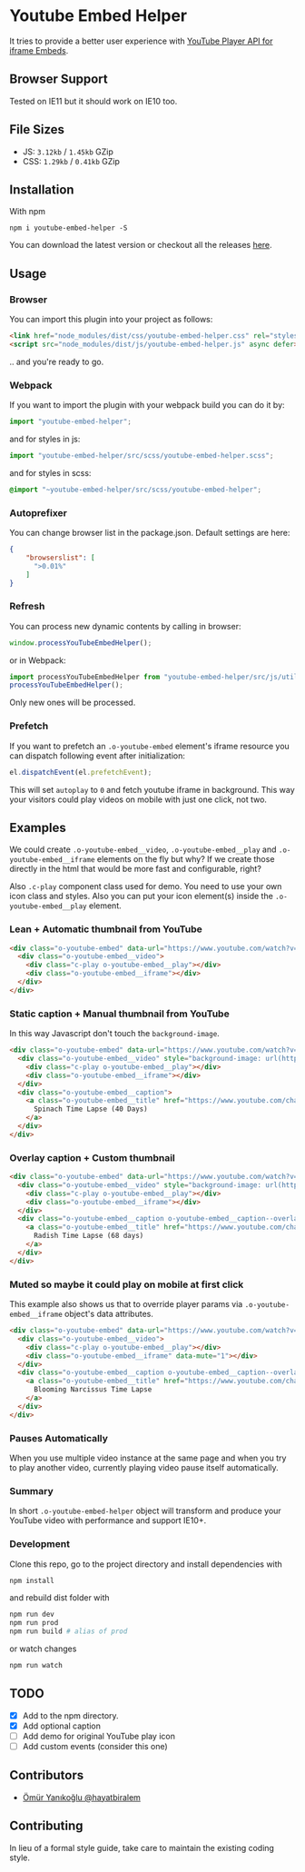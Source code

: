 # Youtube Embed Helper

It tries to provide a better user experience with [YouTube Player API for iframe Embeds](https://developers.google.com/youtube/iframe_api_reference).

## Browser Support

Tested on IE11 but it should work on IE10 too.

## File Sizes

- JS: `3.12kb` / `1.45kb` GZip
- CSS: `1.29kb` / `0.41kb` GZip

## Installation

With npm

```
npm i youtube-embed-helper -S
```

You can download the latest version or checkout all the releases [here](https://github.com/hayatbiralem/youtube-embed-helper/releases).

## Usage

### Browser

You can import this plugin into your project as follows:

```html
<link href="node_modules/dist/css/youtube-embed-helper.css" rel="stylesheet">
<script src="node_modules/dist/js/youtube-embed-helper.js" async defer></script>
```

.. and you're ready to go.

### Webpack

If you want to import the plugin with your webpack build you can do it by:

```js
import "youtube-embed-helper";
```

and for styles in js:

```js
import "youtube-embed-helper/src/scss/youtube-embed-helper.scss";
```

and for styles in scss:

```scss
@import "~youtube-embed-helper/src/scss/youtube-embed-helper";
```
### Autoprefixer

You can change browser list in the package.json. Default settings are here:

```json
{
    "browserslist": [
      ">0.01%"
    ]
}
```

### Refresh

You can process new dynamic contents by calling in browser:

```js
window.processYouTubeEmbedHelper();
```

or in Webpack:

```js
import processYouTubeEmbedHelper from "youtube-embed-helper/src/js/utils/process";
processYouTubeEmbedHelper();
```

Only new ones will be processed.

### Prefetch

If you want to prefetch an `.o-youtube-embed` element's iframe resource you can dispatch following event after initialization:

```js
el.dispatchEvent(el.prefetchEvent);
```

This will set `autoplay` to `0` and fetch youtube iframe in background. This way your visitors could play videos on mobile with just one click, not two.

## Examples

We could create `.o-youtube-embed__video`, `.o-youtube-embed__play` and `.o-youtube-embed__iframe` elements on the fly but why? If we create those directly in the html that would be more fast and configurable, right?

Also `.c-play` component class used for demo. You need to use your own icon class and styles. Also you can put your icon element(s) inside the `.o-youtube-embed__play` element.

### Lean + Automatic thumbnail from YouTube

```html
<div class="o-youtube-embed" data-url="https://www.youtube.com/watch?v=w77zPAtVTuI" data-thumbnail="maxresdefault">
  <div class="o-youtube-embed__video">
    <div class="c-play o-youtube-embed__play"></div>
    <div class="o-youtube-embed__iframe"></div>
  </div>
</div>
```

### Static caption + Manual thumbnail from YouTube

In this way Javascript don't touch the `background-image`.

```html
<div class="o-youtube-embed" data-url="https://www.youtube.com/watch?v=sMK-BKUYM0s">
  <div class="o-youtube-embed__video" style="background-image: url(https://i.ytimg.com/vi/sMK-BKUYM0s/hqdefault.jpg);">
    <div class="c-play o-youtube-embed__play"></div>
    <div class="o-youtube-embed__iframe"></div>
  </div>
  <div class="o-youtube-embed__caption">
    <a class="o-youtube-embed__title" href="https://www.youtube.com/channel/UCWB20EVmTrCLegr64R9jEJA" target="_blank">
      Spinach Time Lapse (40 Days)
    </a>
  </div>
</div>
```

### Overlay caption + Custom thumbnail

```html
<div class="o-youtube-embed" data-url="https://www.youtube.com/watch?v=bfi3iipTQo0">
  <div class="o-youtube-embed__video" style="background-image: url(https://i.picsum.photos/id/292/1600/900.jpg);">
    <div class="c-play o-youtube-embed__play"></div>
    <div class="o-youtube-embed__iframe"></div>
  </div>
  <div class="o-youtube-embed__caption o-youtube-embed__caption--overlay">
    <a class="o-youtube-embed__title" href="https://www.youtube.com/channel/UCWB20EVmTrCLegr64R9jEJA" target="_blank">
      Radish Time Lapse (68 days)
    </a>
  </div>
</div>
```

### Muted so maybe it could play on mobile at first click

This example also shows us that to override player params via `.o-youtube-embed__iframe` object's data attributes.

```html
<div class="o-youtube-embed" data-url="https://www.youtube.com/watch?v=smJmfgaQAR4">
  <div class="o-youtube-embed__video">
    <div class="c-play o-youtube-embed__play"></div>
    <div class="o-youtube-embed__iframe" data-mute="1"></div>
  </div>
  <div class="o-youtube-embed__caption o-youtube-embed__caption--overlay">
    <a class="o-youtube-embed__title" href="https://www.youtube.com/channel/UCWB20EVmTrCLegr64R9jEJA" target="_blank">
      Blooming Narcissus Time Lapse
    </a>
  </div>
</div>
```

### Pauses Automatically

When you use multiple video instance at the same page and when you try to play another video, currently playing video pause itself automatically.

### Summary

In short `.o-youtube-embed-helper` object will transform and produce your YouTube video with performance and support IE10+.

### Development

Clone this repo, go to the project directory and install dependencies with

```bash
npm install
```

and rebuild dist folder with

```bash
npm run dev
npm run prod
npm run build # alias of prod
```

or watch changes

```bash
npm run watch
```

## TODO

- [x] Add to the npm directory.
- [x] Add optional caption
- [ ] Add demo for original YouTube play icon
- [ ] Add custom events (consider this one)

## Contributors

- [Ömür Yanıkoğlu @hayatbiralem](https://twitter.com/hayatbiralem)

## Contributing

In lieu of a formal style guide, take care to maintain the existing coding style.
